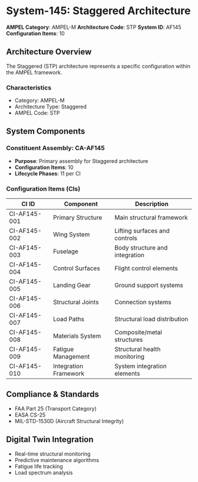 # System-145: Staggered Architecture

**AMPEL Category**: AMPEL-M
**Architecture Code**: STP
**System ID**: AF145
**Configuration Items**: 10

## Architecture Overview

The Staggered (STP) architecture represents a specific configuration within the AMPEL framework.

### Characteristics
- Category: AMPEL-M
- Architecture Type: Staggered
- AMPEL Code: STP

## System Components

### Constituent Assembly: CA-AF145
- **Purpose**: Primary assembly for Staggered architecture
- **Configuration Items**: 10
- **Lifecycle Phases**: 11 per CI

### Configuration Items (CIs)

| CI ID | Component | Description |
|-------|-----------|-------------|
| CI-AF145-001 | Primary Structure | Main structural framework |
| CI-AF145-002 | Wing System | Lifting surfaces and controls |
| CI-AF145-003 | Fuselage | Body structure and integration |
| CI-AF145-004 | Control Surfaces | Flight control elements |
| CI-AF145-005 | Landing Gear | Ground support systems |
| CI-AF145-006 | Structural Joints | Connection systems |
| CI-AF145-007 | Load Paths | Structural load distribution |
| CI-AF145-008 | Materials System | Composite/metal structures |
| CI-AF145-009 | Fatigue Management | Structural health monitoring |
| CI-AF145-010 | Integration Framework | System integration elements |

## Compliance & Standards
- FAA Part 25 (Transport Category)
- EASA CS-25
- MIL-STD-1530D (Aircraft Structural Integrity)

## Digital Twin Integration
- Real-time structural monitoring
- Predictive maintenance algorithms
- Fatigue life tracking
- Load spectrum analysis
